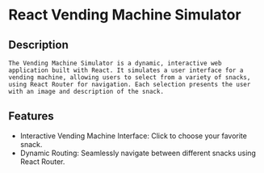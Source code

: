 # React Vending Machine Simulator

## Description
    The Vending Machine Simulator is a dynamic, interactive web application built with React. It simulates a user interface for a vending machine, allowing users to select from a variety of snacks, using React Router for navigation. Each selection presents the user with an image and description of the snack.

## Features
- Interactive Vending Machine Interface: Click to choose your favorite snack.
- Dynamic Routing: Seamlessly navigate between different snacks using React Router.
